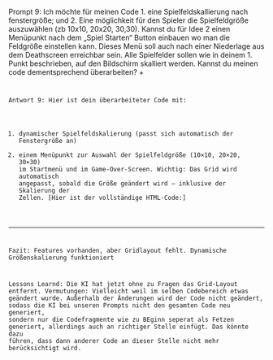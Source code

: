 Prompt 9: Ich möchte für meinen Code 1. eine Spielfeldskallierung nach fenstergröße; und 2. Eine möglichkeit für den Spieler die Spielfeldgröße auszuwählen (zb 10x10, 20x20, 30,30).
Kannst du für Idee 2 einen Menüpunkt nach dem „Spiel Starten“ Button einbauen wo man die Feldgröße einstellen kann. Dieses Menü soll auch nach einer Niederlage aus dem Deathscreen erreichbar sein.
Alle Spielfelder sollen wie in deinem 1. Punkt beschrieben, auf den Bildschirm skalliert werden.
Kannst du meinen code dementsprechend überarbeiten? + <Code>

Antwort 9:
Hier ist dein überarbeiteter Code mit:
1. dynamischer Spielfeldskalierung (passt sich automatisch der Fenstergröße an)
2. einem Menüpunkt zur Auswahl der Spielfeldgröße (10×10, 20×20, 30×30) im Startmenü und im Game-Over-Screen.
   Wichtig: Das Grid wird automatisch angepasst, sobald die Größe geändert wird – inklusive der Skalierung der Zellen.
   [Hier ist der vollständige HTML-Code:]

----
Fazit: Features vorhanden, aber Gridlayout fehlt. Dynamische Größenskalierung funktioniert

Lessons Learnd: Die KI hat jetzt ohne zu Fragen das Grid-Layout entfernt. Vermutungen: Vielleicht weil im selben Codebereich etwas geändert wurde. Außerhalb der Änderungen wird der Code nicht geändert, sodass die KI bei unseren Prompts nicht den gesamten Code neu generiert, sondern nur die Codefragmente wie zu BEginn seperat als Fetzen generiert, allerdings auch an richtiger Stelle einfügt. Das könnte dazu führen, dass dann anderer Code an dieser Stelle nicht mehr berücksichtigt wird.